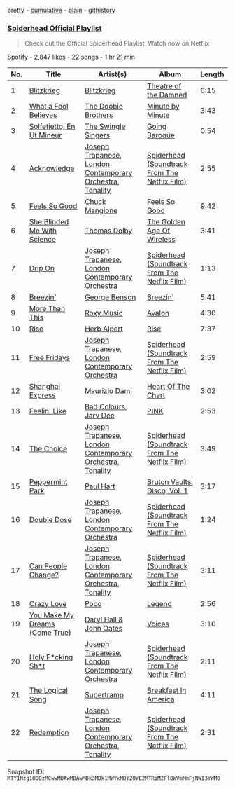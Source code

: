 pretty - [cumulative](/playlists/cumulative/37i9dQZF1DX67KMeDsV7oL.md) - [plain](/playlists/plain/37i9dQZF1DX67KMeDsV7oL) - [githistory](https://github.githistory.xyz/mackorone/spotify-playlist-archive/blob/main/playlists/plain/37i9dQZF1DX67KMeDsV7oL)

### [Spiderhead Official Playlist](https://open.spotify.com/playlist/37i9dQZF1DX67KMeDsV7oL)

> Check out the Official Spiderhead Playlist\. Watch now on Netflix

[Spotify](https://open.spotify.com/user/spotify) - 2,847 likes - 22 songs - 1 hr 21 min

| No. | Title | Artist(s) | Album | Length |
|---|---|---|---|---|
| 1 | [Blitzkrieg](https://open.spotify.com/track/3VE7vUZ8Hcg4WtlrVwXwWl) | [Blitzkrieg](https://open.spotify.com/artist/54vbdnaHSULmWN0qWSzACT) | [Theatre of the Damned](https://open.spotify.com/album/67On08o0cKjvP0KD291DTU) | 6:15 |
| 2 | [What a Fool Believes](https://open.spotify.com/track/2yBVeksU2EtrPJbTu4ZslK) | [The Doobie Brothers](https://open.spotify.com/artist/39T6qqI0jDtSWWioX8eGJz) | [Minute by Minute](https://open.spotify.com/album/7je2uv9QBH65HhADDZitbB) | 3:43 |
| 3 | [Solfetietto, En Ut Mineur](https://open.spotify.com/track/5BGe92r3hyLf14Uq3ea5mA) | [The Swingle Singers](https://open.spotify.com/artist/2Rn34e82tV2YfbLfP1omlS) | [Going Baroque](https://open.spotify.com/album/6EbmD7EGlv0qeWQxz3Wghl) | 0:54 |
| 4 | [Acknowledge](https://open.spotify.com/track/6AAPmMobhOjWC4NxWaMJXg) | [Joseph Trapanese](https://open.spotify.com/artist/566MlWaCa63jvMZV9YMj3V), [London Contemporary Orchestra](https://open.spotify.com/artist/1Uw2tN8RWQAKO3jtsqIJ8M), [Tonality](https://open.spotify.com/artist/5pcicNTH7aIJujRAA7WFXg) | [Spiderhead \(Soundtrack From The Netflix Film\)](https://open.spotify.com/album/5haACGpU0WzL5FkCUr6YGI) | 2:55 |
| 5 | [Feels So Good](https://open.spotify.com/track/2M7EflZCPCqqRLB9hy5MDy) | [Chuck Mangione](https://open.spotify.com/artist/2MMaIlHd8UvDW0mVRAncD6) | [Feels So Good](https://open.spotify.com/album/5w0p1F0Q1wBqsX2UiX6CCD) | 9:42 |
| 6 | [She Blinded Me With Science](https://open.spotify.com/track/6HYf9ZEZKuxy581QVmYA6c) | [Thomas Dolby](https://open.spotify.com/artist/2Uz58cSxlJgefDaSikxYQ7) | [The Golden Age Of Wireless](https://open.spotify.com/album/3V177EgHtR65iBY1NHZxp4) | 3:41 |
| 7 | [Drip On](https://open.spotify.com/track/4hhFueieNdbLnYyHg0FHN9) | [Joseph Trapanese](https://open.spotify.com/artist/566MlWaCa63jvMZV9YMj3V), [London Contemporary Orchestra](https://open.spotify.com/artist/1Uw2tN8RWQAKO3jtsqIJ8M) | [Spiderhead \(Soundtrack From The Netflix Film\)](https://open.spotify.com/album/5haACGpU0WzL5FkCUr6YGI) | 1:13 |
| 8 | [Breezin'](https://open.spotify.com/track/1m3BAsNsQAaSNMD2M6vlKY) | [George Benson](https://open.spotify.com/artist/4N8BwYTEC6XqykGvXXlmfv) | [Breezin'](https://open.spotify.com/album/1ei5QjnfB7PHINJOH8Gft5) | 5:41 |
| 9 | [More Than This](https://open.spotify.com/track/6N7gPTru90HYLRUIVDQ185) | [Roxy Music](https://open.spotify.com/artist/3fhOTtm0LBJ3Ojn4hIljLo) | [Avalon](https://open.spotify.com/album/3JXODSjT9mUz2lIb4YIErw) | 4:30 |
| 10 | [Rise](https://open.spotify.com/track/1TsmHRIXvMTLP7Vu53XsUV) | [Herb Alpert](https://open.spotify.com/artist/1PqdKx88nAgPolRy079lMl) | [Rise](https://open.spotify.com/album/7HY0aAzDNhAqmFHATtABPY) | 7:37 |
| 11 | [Free Fridays](https://open.spotify.com/track/7rywJRCE0hIWh3VzkBHXVd) | [Joseph Trapanese](https://open.spotify.com/artist/566MlWaCa63jvMZV9YMj3V), [London Contemporary Orchestra](https://open.spotify.com/artist/1Uw2tN8RWQAKO3jtsqIJ8M) | [Spiderhead \(Soundtrack From The Netflix Film\)](https://open.spotify.com/album/5haACGpU0WzL5FkCUr6YGI) | 2:59 |
| 12 | [Shanghai Express](https://open.spotify.com/track/5oqDSbyHSMKSQocnTx6U28) | [Maurizio Dami](https://open.spotify.com/artist/5TVeAJmehYn5Feb2mojsAF) | [Heart Of The Chart](https://open.spotify.com/album/2tlyQK9gIlVCbunjrPFOHH) | 3:02 |
| 13 | [Feelin' Like](https://open.spotify.com/track/0mx1gpysb3usa8UsG40icX) | [Bad Colours](https://open.spotify.com/artist/0x3KkCJuve7n51ThZGNAIX), [Jarv Dee](https://open.spotify.com/artist/1sAKNLVFmAmxaurWLdmu1u) | [PINK](https://open.spotify.com/album/3GJYlM5Q1cD4I1G2MbIKyE) | 2:53 |
| 14 | [The Choice](https://open.spotify.com/track/6uIpCAvWH0OniWOLz3L6oL) | [Joseph Trapanese](https://open.spotify.com/artist/566MlWaCa63jvMZV9YMj3V), [London Contemporary Orchestra](https://open.spotify.com/artist/1Uw2tN8RWQAKO3jtsqIJ8M), [Tonality](https://open.spotify.com/artist/5pcicNTH7aIJujRAA7WFXg) | [Spiderhead \(Soundtrack From The Netflix Film\)](https://open.spotify.com/album/5haACGpU0WzL5FkCUr6YGI) | 3:49 |
| 15 | [Peppermint Park](https://open.spotify.com/track/3T8euNLupr0hwqS1oEITjt) | [Paul Hart](https://open.spotify.com/artist/6HqDg6DeGjz0SgqEEEEmVu) | [Bruton Vaults: Disco, Vol\. 1](https://open.spotify.com/album/68w7yR6DkhU0OL9EXeeEbK) | 3:17 |
| 16 | [Double Dose](https://open.spotify.com/track/6ufiWSDtrSMSoZVF5gPmJf) | [Joseph Trapanese](https://open.spotify.com/artist/566MlWaCa63jvMZV9YMj3V), [London Contemporary Orchestra](https://open.spotify.com/artist/1Uw2tN8RWQAKO3jtsqIJ8M) | [Spiderhead \(Soundtrack From The Netflix Film\)](https://open.spotify.com/album/5haACGpU0WzL5FkCUr6YGI) | 1:24 |
| 17 | [Can People Change?](https://open.spotify.com/track/3AYs78JSa3FgmQxTtNyrQi) | [Joseph Trapanese](https://open.spotify.com/artist/566MlWaCa63jvMZV9YMj3V), [London Contemporary Orchestra](https://open.spotify.com/artist/1Uw2tN8RWQAKO3jtsqIJ8M), [Tonality](https://open.spotify.com/artist/5pcicNTH7aIJujRAA7WFXg) | [Spiderhead \(Soundtrack From The Netflix Film\)](https://open.spotify.com/album/5haACGpU0WzL5FkCUr6YGI) | 3:11 |
| 18 | [Crazy Love](https://open.spotify.com/track/4l6uTQ4A2eWZrOzjgm1bey) | [Poco](https://open.spotify.com/artist/0fyqyjD7pbaVzbu94ylWQR) | [Legend](https://open.spotify.com/album/5pC3jEw11eiVY5Vi9z1ooi) | 2:56 |
| 19 | [You Make My Dreams \(Come True\)](https://open.spotify.com/track/4o6BgsqLIBViaGVbx5rbRk) | [Daryl Hall & John Oates](https://open.spotify.com/artist/77tT1kLj6mCWtFNqiOmP9H) | [Voices](https://open.spotify.com/album/4LniALl9S6YedTFdiZWOMS) | 3:10 |
| 20 | [Holy F\*cking Sh\*t](https://open.spotify.com/track/4yzTjl4ty6k2KSQ9JCd2fc) | [Joseph Trapanese](https://open.spotify.com/artist/566MlWaCa63jvMZV9YMj3V), [London Contemporary Orchestra](https://open.spotify.com/artist/1Uw2tN8RWQAKO3jtsqIJ8M) | [Spiderhead \(Soundtrack From The Netflix Film\)](https://open.spotify.com/album/5haACGpU0WzL5FkCUr6YGI) | 2:11 |
| 21 | [The Logical Song](https://open.spotify.com/track/2IOeOJyiuzwF8BRAK9jJyj) | [Supertramp](https://open.spotify.com/artist/3JsMj0DEzyWc0VDlHuy9Bx) | [Breakfast In America](https://open.spotify.com/album/7i75GRwJbhDDiLi2uQHTtZ) | 4:11 |
| 22 | [Redemption](https://open.spotify.com/track/3Tqd7D4DjwboPzsoAYOQg5) | [Joseph Trapanese](https://open.spotify.com/artist/566MlWaCa63jvMZV9YMj3V), [London Contemporary Orchestra](https://open.spotify.com/artist/1Uw2tN8RWQAKO3jtsqIJ8M), [Tonality](https://open.spotify.com/artist/5pcicNTH7aIJujRAA7WFXg) | [Spiderhead \(Soundtrack From The Netflix Film\)](https://open.spotify.com/album/5haACGpU0WzL5FkCUr6YGI) | 2:31 |

Snapshot ID: `MTY1Nzg1ODQzMCwwMDAwMDAwMDk3MDk1MWYxMDY2OWE2MTRiM2FlOWVmMmFjNWI3YWM0`
